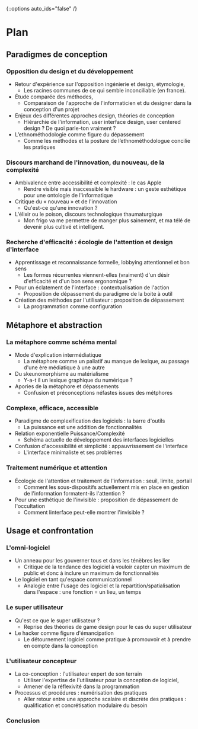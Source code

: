 {::options auto_ids="false" /}

Plan
=

## Paradigmes de conception

### Opposition du design et du développement

+ Retour d'expérience sur l'opposition ingénierie et design, étymologie,
    + Les racines communes de ce qui semble inconciliable (en france).
+ Étude comparée des méthodes,
    + Comparaison de l'approche de l'informaticien et du designer dans la conception d'un
projet
+ Enjeux des différentes approches design, théories de conception
    + Hiérarchie de l'information, user interface design, user centered design ? De quoi parle-ton
vraiment ?
+ L’ethnométhodologie comme figure du dépassement
    + Comme les méthodes et la posture de l’ethnométhodologue concilie les pratiques

### Discours marchand de l'innovation, du nouveau, de la complexité

+ Ambivalence entre accessibilité et complexité : le cas Apple
    + Rendre visible mais inaccessible le hardware : un geste esthétique pour une ontologie de
l'informatique
+ Critique du « nouveau » et de l'innovation
    + Qu'est-ce qu'une innovation ?
+ L'élixir ou le poison, discours technologique thaumaturgique
    + Mon frigo va me permettre de manger plus sainement, et ma télé de devenir plus cultivé
et intelligent.

### Recherche d'efficacité : écologie de l'attention et design d'interface

+ Apprentissage et reconnaissance formelle, lobbying attentionnel et bon sens
    + Les formes récurrentes viennent-elles (vraiment) d'un désir d'efficacité et d'un bon sens
ergonomique ?
+ Pour un éclatement de l'interface : contextualisation de l'action
    + Proposition de dépassement du paradigme de la boite à outil
+ Création des méthodes par l'utilisateur : proposition de dépassement
    + La programmation comme configuration

## Métaphore et abstraction

### La métaphore comme schéma mental

+ Mode d'explication intermédiatique
    + La métaphore comme un paliatif au manque de lexique, au passage d'une ère médiatique
à une autre
+ Du skeunomorphisme au matérialisme
    + Y-a-t il un lexique graphique du numérique ?
+ Apories de la métaphore et dépassements
    + Confusion et préconceptions néfastes issues des métphores

### Complexe, efficace, accessible

+ Paradigme de complexification des logiciels : la barre d'outils
    + La puissance est une addition de fonctionnalités
+ Relation exponentielle Puissance/Complexité
    + Schéma actuelle de développement des interfaces logicielles
+ Confusion d'accessibilité et simplicité : appauvrissement de l'interface
    + L'interface minimaliste et ses problèmes

### Traitement numérique et attention

+ Écologie de l'attention et traitement de l'information : seuil, limite, portail
    + Comment les sous-dispositifs actuellement mis en place en gestion de l'information
formatent-ils l'attention ?
+ Pour une esthétique de l'invisible : proposition de dépassement de l'occultation
    + Comment linterface peut-elle montrer l'invisible ?

## Usage et confrontation

###  L'omni-logiciel

+ Un anneau pour les gouverner tous et dans les ténèbres les lier
    + Critique de la tendance des logiciel à vouloir capter un maximum de public et donc à
inclure un maximum de fonctionnalités
+ Le logiciel en tant qu'espace communicationnel
    + Analogie entre l'usage des logiciel et la repartition/spatialisation dans l'espace : une
fonction = un lieu, un temps

### Le super utilisateur

+ Qu'est ce que le super utilisateur ?
    + Reprise des théories de game design pour le cas du super utilisateur
+ Le hacker comme figure d'émancipation
    + Le détournement logiciel comme pratique à promouvoir et à prendre en compte dans la
conception

### L'utilisateur concepteur

+ La co-conception : l'utilisateur expert de son terrain
    + Utiliser l'expertise de l'utilisateur pour la conception de logiciel,
    + Amener de la réflexivité dans la programmation
+ Processus et procédures : numérisation des pratiques
    + Aller retour entre une approche scalaire et discrète des pratiques : qualification et
concrétisation modulaire du besoin

### Conclusion